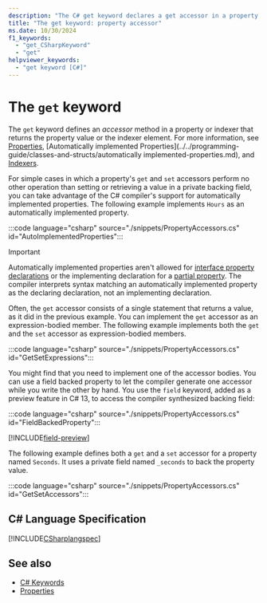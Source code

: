 ```yaml
---
description: "The C# get keyword declares a get accessor in a property or indexer. It defines the code to retrieve the value of the property or indexed property."
title: "The get keyword: property accessor"
ms.date: 10/30/2024
f1_keywords: 
  - "get_CSharpKeyword"
  - "get"
helpviewer_keywords: 
  - "get keyword [C#]"
---
```

# The `get` keyword

The `get` keyword defines an *accessor* method in a property or indexer that returns the property value or the indexer element. For more information, see [Properties](../../programming-guide/classes-and-structs/properties.md), [Automatically implemented Properties](../../programming-guide/classes-and-structs/automatically implemented-properties.md), and [Indexers](../../programming-guide/indexers/index.md).

For simple cases in which a property's `get` and `set` accessors perform no other operation than setting or retrieving a value in a private backing field, you can take advantage of the C# compiler's support for automatically implemented properties. The following example implements `Hours` as an automatically implemented property.

:::code language="csharp" source="./snippets/PropertyAccessors.cs" id="AutoImplementedProperties":::

> [!IMPORTANT]
> Automatically implemented properties aren't allowed for [interface property declarations](../../programming-guide/classes-and-structs/interface-properties.md) or the implementing declaration for a [partial property](./partial-member.md). The compiler interprets syntax matching an automatically implemented property as the declaring declaration, not an implementing declaration.

Often, the `get` accessor consists of a single statement that returns a value, as it did in the previous example. You can implement the `get` accessor as an expression-bodied member. The following example implements both the `get` and the `set` accessor as expression-bodied members.

:::code language="csharp" source="./snippets/PropertyAccessors.cs" id="GetSetExpressions":::

You might find that you need to implement one of the accessor bodies. You can use a field backed property to let the compiler generate one accessor while you write the other by hand. You use the `field` keyword, added as a preview feature in C# 13, to access the compiler synthesized backing field:

:::code language="csharp" source="./snippets/PropertyAccessors.cs" id="FieldBackedProperty":::

[!INCLUDE[field-preview](../../includes/field-preview.md)]

The following example defines both a `get` and a `set` accessor for a property named `Seconds`. It uses a private field named `_seconds` to back the property value.

:::code language="csharp" source="./snippets/PropertyAccessors.cs" id="GetSetAccessors":::

## C# Language Specification

[!INCLUDE[CSharplangspec](~/includes/csharplangspec-md.md)]

## See also

- [C# Keywords](./index.md)
- [Properties](../../programming-guide/classes-and-structs/properties.md)
